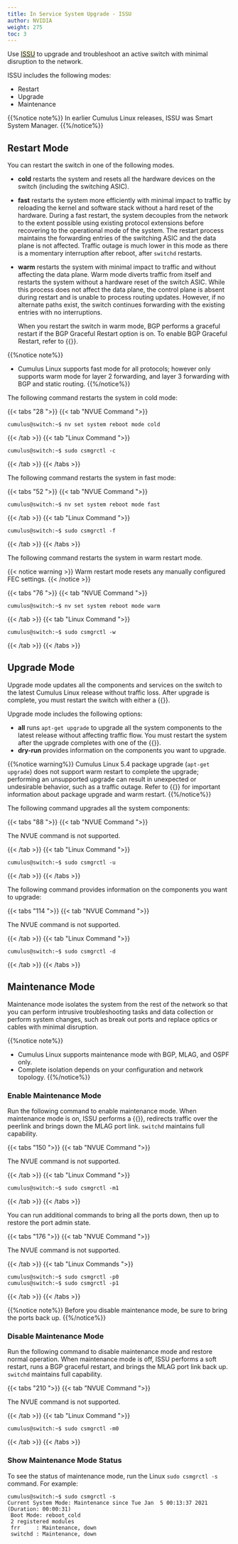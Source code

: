 ```yaml
---
title: In Service System Upgrade - ISSU
author: NVIDIA
weight: 275
toc: 3
---
```

Use <span style="background-color:#F5F5DC">[ISSU](## "In Service System Upgrade")</span> to upgrade and troubleshoot an active switch with minimal disruption to the network.

ISSU includes the following modes:
- Restart
- Upgrade
- Maintenance

{{%notice note%}}
In earlier Cumulus Linux releases, ISSU was Smart System Manager.
{{%/notice%}}

## Restart Mode

You can restart the switch in one of the following modes.

- **cold** restarts the system and resets all the hardware devices on the switch (including the switching ASIC).
- **fast** restarts the system more efficiently with minimal impact to traffic by reloading the kernel and software stack without a hard reset of the hardware. During a fast restart, the system decouples from the network to the extent possible using existing protocol extensions before recovering to the operational mode of the system. The restart process maintains the forwarding entries of the switching ASIC and the data plane is not affected. Traffic outage is much lower in this mode as there is a momentary interruption after reboot, after `switchd` restarts.
- **warm** restarts the system with minimal impact to traffic and without affecting the data plane. Warm mode diverts traffic from itself and restarts the system without a hardware reset of the switch ASIC. While this process does not affect the data plane, the control plane is absent during restart and is unable to process routing updates. However, if no alternate paths exist, the switch continues forwarding with the existing entries with no interruptions.

   When you restart the switch in warm mode, BGP performs a graceful restart if the BGP Graceful Restart option is on. To enable BGP Graceful Restart, refer to {{<link url="Optional-BGP-Configuration/#graceful-bgp-restart" text="Optional BGP Configuration">}}.

{{%notice note%}}
- Cumulus Linux supports fast mode for all protocols; however only supports warm mode for layer 2 forwarding, and layer 3 forwarding with BGP and static routing.
{{%/notice%}}

The following command restarts the system in cold mode:

{{< tabs "28 ">}}
{{< tab "NVUE Command ">}}

```
cumulus@switch:~$ nv set system reboot mode cold
```

{{< /tab >}}
{{< tab "Linux Command ">}}

```
cumulus@switch:~$ sudo csmgrctl -c
```

{{< /tab >}}
{{< /tabs >}}

The following command restarts the system in fast mode:

{{< tabs "52 ">}}
{{< tab "NVUE Command ">}}

```
cumulus@switch:~$ nv set system reboot mode fast
```

{{< /tab >}}
{{< tab "Linux Command ">}}

```
cumulus@switch:~$ sudo csmgrctl -f
```

{{< /tab >}}
{{< /tabs >}}

The following command restarts the system in warm restart mode.

{{< notice warning >}}
Warm restart mode resets any manually configured FEC settings.
{{< /notice >}}

{{< tabs "76 ">}}
{{< tab "NVUE Command ">}}

```
cumulus@switch:~$ nv set system reboot mode warm
```

{{< /tab >}}
{{< tab "Linux Command ">}}

```
cumulus@switch:~$ sudo csmgrctl -w
```

{{< /tab >}}
{{< /tabs >}}

## Upgrade Mode

Upgrade mode updates all the components and services on the switch to the latest Cumulus Linux release without traffic loss. After upgrade is complete, you must restart the switch with either a {{<link url="#restart-mode" text="warm, cold, or fast restart">}}.

Upgrade mode includes the following options:
- **all** runs `apt-get upgrade` to upgrade all the system components to the latest release without affecting traffic flow. You must restart the system after the upgrade completes with one of the {{<link url="#restart-mode" text="restart modes">}}.
- **dry-run** provides information on the components you want to upgrade.

{{%notice warning%}}
Cumulus Linux 5.4 package upgrade (`apt-get upgrade`) does not support warm restart to complete the upgrade; performing an unsupported upgrade can result in unexpected or undesirable behavior, such as a traffic outage. Refer to {{<link url="Upgrading-Cumulus-Linux/#package-upgrade" text="Package Upgrade">}} for important information about package upgrade and warm restart.
{{%/notice%}}

The following command upgrades all the system components:

{{< tabs "88 ">}}
{{< tab "NVUE Command ">}}

The NVUE command is not supported.

{{< /tab >}}
{{< tab "Linux Command ">}}

```
cumulus@switch:~$ sudo csmgrctl -u
```

{{< /tab >}}
{{< /tabs >}}

The following command provides information on the components you want to upgrade:

{{< tabs "114 ">}}
{{< tab "NVUE Command ">}}

The NVUE command is not supported.

{{< /tab >}}
{{< tab "Linux Command ">}}

```
cumulus@switch:~$ sudo csmgrctl -d
```

{{< /tab >}}
{{< /tabs >}}

## Maintenance Mode

Maintenance mode isolates the system from the rest of the network so that you can perform intrusive troubleshooting tasks and data collection or perform system changes, such as break out ports and replace optics or cables with minimal disruption.

{{%notice note%}}
- Cumulus Linux supports maintenance mode with BGP, MLAG, and OSPF only.
- Complete isolation depends on your configuration and network topology.
{{%/notice%}}

### Enable Maintenance Mode

Run the following command to enable maintenance mode. When maintenance mode is on, ISSU performs a {{<link url="Optional-BGP-Configuration/#graceful-bgp-shutdown" text="graceful BGP shutdown">}}, redirects traffic over the peerlink and brings down the MLAG port link. `switchd` maintains full capability.

{{< tabs "150 ">}}
{{< tab "NVUE Command ">}}

The NVUE command is not supported.

{{< /tab >}}
{{< tab "Linux Command ">}}

```
cumulus@switch:~$ sudo csmgrctl -m1
```

{{< /tab >}}
{{< /tabs >}}

You can run additional commands to bring all the ports down, then up to restore the port admin state.

{{< tabs "176 ">}}
{{< tab "NVUE Command ">}}

The NVUE command is not supported.

{{< /tab >}}
{{< tab "Linux Commands ">}}

```
cumulus@switch:~$ sudo csmgrctl -p0
cumulus@switch:~$ sudo csmgrctl -p1
```

{{< /tab >}}
{{< /tabs >}}

{{%notice note%}}
Before you disable maintenance mode, be sure to bring the ports back up.
{{%/notice%}}

### Disable Maintenance Mode

Run the following command to disable maintenance mode and restore normal operation. When maintenance mode is off, ISSU performs a soft restart, runs a BGP graceful restart, and brings the MLAG port link back up. `switchd` maintains full capability.

{{< tabs "210 ">}}
{{< tab "NVUE Command ">}}

The NVUE command is not supported.

{{< /tab >}}
{{< tab "Linux Command ">}}

```
cumulus@switch:~$ sudo csmgrctl -m0
```

{{< /tab >}}
{{< /tabs >}}

### Show Maintenance Mode Status

To see the status of maintenance mode, run the Linux `sudo csmgrctl -s` command. For example:

```
cumulus@switch:~$ sudo csmgrctl -s
Current System Mode: Maintenance since Tue Jan  5 00:13:37 2021 (Duration: 00:00:31)
 Boot Mode: reboot_cold  
 2 registered modules
 frr     : Maintenance, down
 switchd : Maintenance, down 
```

